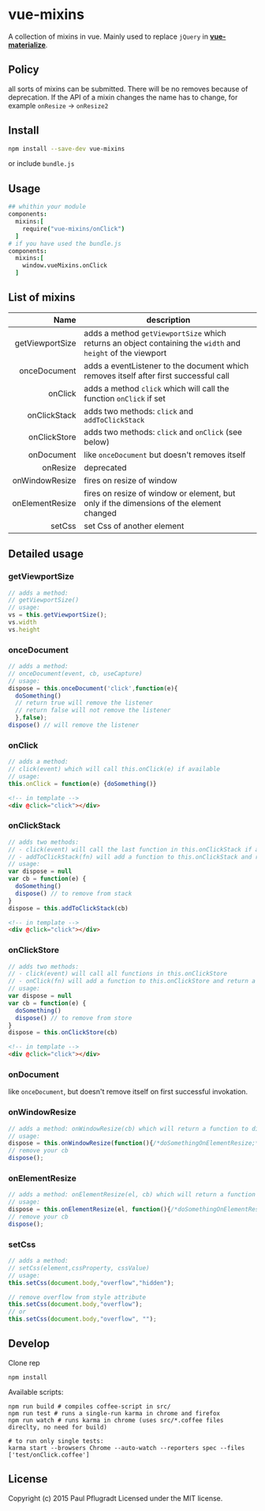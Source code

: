 # vue-mixins

A collection of mixins in vue.
Mainly used to replace `jQuery` in [**vue-materialize**](https://github.com/paulpflug/vue-materialize).

## Policy

all sorts of mixins can be submitted. There will be no removes because of deprecation. If the API of a mixin changes the name has to change, for example `onResize` -> `onResize2`

## Install

```sh
npm install --save-dev vue-mixins
```
or include `bundle.js`
## Usage
```coffee
## whithin your module
components:
  mixins:[
    require("vue-mixins/onClick")
  ]
# if you have used the bundle.js
components:
  mixins:[
    window.vueMixins.onClick
  ]
```
## List of mixins
| Name | description |
| ---: |  ------- |
| getViewportSize | adds a method `getViewportSize` which returns an object containing the `width` and `height` of the viewport |
| onceDocument | adds a eventListener to the document which removes itself after first successful call|
| onClick  | adds a method `click` which will call the function `onClick` if set |
| onClickStack  | adds two methods: `click` and `addToClickStack` |
| onClickStore  | adds two methods: `click` and `onClick` (see below) |
| onDocument  | like `onceDocument` but doesn't removes itself |
| onResize | deprecated |
| onWindowResize | fires on resize of window |
| onElementResize | fires on resize of window or element, but only if the dimensions of the element changed |
| setCss | set Css of another element |

## Detailed usage
### getViewportSize
```js
// adds a method:
// getViewportSize()
// usage:
vs = this.getViewportSize();
vs.width
vs.height
```
### onceDocument
```js
// adds a method:
// onceDocument(event, cb, useCapture)
// usage:
dispose = this.onceDocument('click',function(e){
  doSomething()
  // return true will remove the listener
  // return false will not remove the listener
  },false);
dispose() // will remove the listener
```
### onClick
```js
// adds a method:
// click(event) which will call this.onClick(e) if available
// usage:
this.onClick = function(e) {doSomething()}
```
```html
<!-- in template -->
<div @click="click"></div>
```

### onClickStack
```js
// adds two methods:
// - click(event) will call the last function in this.onClickStack if available
// - addToClickStack(fn) will add a function to this.onClickStack and return a function to dispose it
// usage:
var dispose = null
var cb = function(e) {
  doSomething()
  dispose() // to remove from stack
}
dispose = this.addToClickStack(cb)
```
```html
<!-- in template -->
<div @click="click"></div>
```

### onClickStore
```js
// adds two methods:
// - click(event) will call all functions in this.onClickStore
// - onClick(fn) will add a function to this.onClickStore and return a function to dispose it
// usage:
var dispose = null
var cb = function(e) {
  doSomething()
  dispose() // to remove from store
}
dispose = this.onClickStore(cb)
```
```html
<!-- in template -->
<div @click="click"></div>
```
### onDocument
like `onceDocument`, but doesn't remove itself on first successful invokation.

### onWindowResize
```js
// adds a method: onWindowResize(cb) which will return a function to dispose it
// usage:
dispose = this.onWindowResize(function(){/*doSomethingOnElementResize;*/});
// remove your cb
dispose();
```

### onElementResize
```js
// adds a method: onElementResize(el, cb) which will return a function to dispose it
// usage:
dispose = this.onElementResize(el, function(){/*doSomethingOnElementResize;*/});
// remove your cb
dispose();
```


### setCss
```js
// adds a method:
// setCss(element,cssProperty, cssValue)
// usage:
this.setCss(document.body,"overflow","hidden");

// remove overflow from style attribute
this.setCss(document.body,"overflow");
// or
this.setCss(document.body,"overflow", "");
```

## Develop
Clone rep
```
npm install
```
Available scripts:
```
npm run build # compiles coffee-script in src/
npm run test # runs a single-run karma in chrome and firefox
npm run watch # runs karma in chrome (uses src/*.coffee files direclty, no need for build)

# to run only single tests:
karma start --browsers Chrome --auto-watch --reporters spec --files ['test/onClick.coffee']
```

## License
Copyright (c) 2015 Paul Pflugradt
Licensed under the MIT license.
